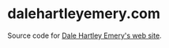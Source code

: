 dalehartleyemery.com
====================

Source code for
[Dale Hartley Emery's web site](http://dalehartleyemery.com/).
